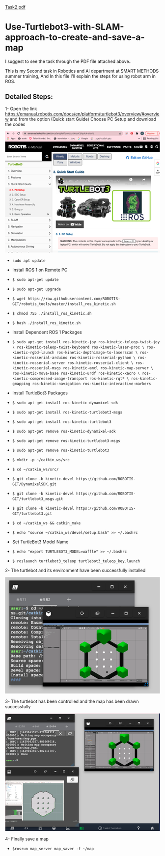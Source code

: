 [Task2.pdf](https://github.com/bedaromar/Use-Turtlebot3-with-SLAM-approach-to-create-and-save-a-map/files/7003649/Task2.pdf)
# Use-Turtlebot3-with-SLAM-approach-to-create-and-save-a-map
I suggest to see the task through the PDF file attached above..

This is my Second task in Robotics and AI department at SMART METHODS summer training, And In this file I'll explain the steps for using robot arm in ROS.

## Detailed Steps:

1- Open the link  https://emanual.robotis.com/docs/en/platform/turtlebot3/overview/#overview and from the option (Quick start Guide)
Choose PC Setup and download the codes

![Circuit Diagram](https://github.com/bedaromar/Use-Turtlebot3-with-SLAM-approach-to-create-and-save-a-map/blob/main/screenshot/Screenshot%201443-01-10%20at%2003.09.31.png)
 -  `sudo apt update`
- Install ROS 1 on Remote PC
-  `$ sudo apt-get update`
-  `$ sudo apt-get upgrade`
-  `$ wget https://raw.githubusercontent.com/ROBOTIS-GIT/robotis_tools/master/install_ros_kinetic.sh`
-  `$ chmod 755 ./install_ros_kinetic.sh`
-  `$ bash ./install_ros_kinetic.sh`

- Install Dependent ROS 1 Packages
-  `$ sudo apt-get install ros-kinetic-joy ros-kinetic-teleop-twist-joy \
  ros-kinetic-teleop-twist-keyboard ros-kinetic-laser-proc \
  ros-kinetic-rgbd-launch ros-kinetic-depthimage-to-laserscan \
  ros-kinetic-rosserial-arduino ros-kinetic-rosserial-python \
  ros-kinetic-rosserial-server ros-kinetic-rosserial-client \
  ros-kinetic-rosserial-msgs ros-kinetic-amcl ros-kinetic-map-server \
  ros-kinetic-move-base ros-kinetic-urdf ros-kinetic-xacro \
  ros-kinetic-compressed-image-transport ros-kinetic-rqt* \
  ros-kinetic-gmapping ros-kinetic-navigation ros-kinetic-interactive-markers`
  
- Install TurtleBot3 Packages
-  `$ sudo apt-get install ros-kinetic-dynamixel-sdk`
-  `$ sudo apt-get install ros-kinetic-turtlebot3-msgs`
-  `$ sudo apt-get install ros-kinetic-turtlebot3`
-  `$ sudo apt-get remove ros-kinetic-dynamixel-sdk`
-  `$ sudo apt-get remove ros-kinetic-turtlebot3-msgs`
-  `$ sudo apt-get remove ros-kinetic-turtlebot3`
-  `$ mkdir -p ~/catkin_ws/src`
-  `$ cd ~/catkin_ws/src/`
-  `$ git clone -b kinetic-devel https://github.com/ROBOTIS-GIT/DynamixelSDK.git`
-  `$ git clone -b kinetic-devel https://github.com/ROBOTIS-GIT/turtlebot3_msgs.git`
-  `$ git clone -b kinetic-devel https://github.com/ROBOTIS-GIT/turtlebot3.git`
-  `$ cd ~/catkin_ws && catkin_make`
-  `$ echo "source ~/catkin_ws/devel/setup.bash" >> ~/.bashrc`

- Set TurtleBot3 Model Name
-  `$ echo "export TURTLEBOT3_MODEL=waffle" >> ~/.bashrc`
-  `$ roslaunch turtlebot3_teleop turtlebot3_teleop_key.launch`



2- The turtlebot and its environment have been successfully installed

![Circuit Diagram](https://github.com/bedaromar/Use-Turtlebot3-with-SLAM-approach-to-create-and-save-a-map/blob/main/screenshot/Screenshot%201443-01-10%20at%2003.09.42.png)

3- The turtlebot has been controlled and the map has been drawn successfully

![Circuit Diagram](https://github.com/bedaromar/Use-Turtlebot3-with-SLAM-approach-to-create-and-save-a-map/blob/main/screenshot/Screenshot%201443-01-10%20at%2003.09.53.png)

4- Finally save a map 
-  `$rosrun map_server map_saver -f ~/map`
